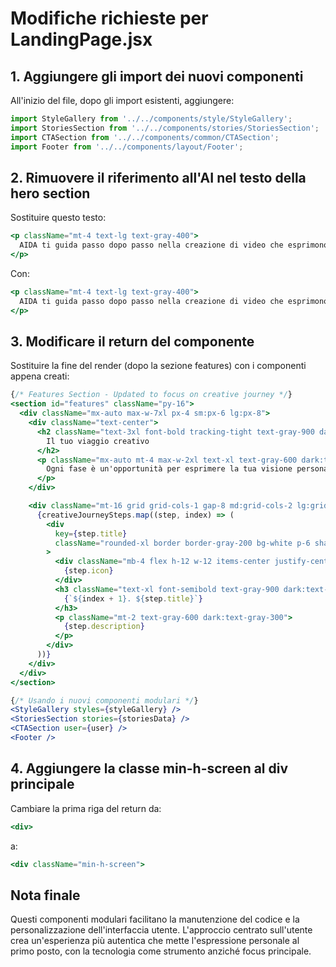 # Modifiche richieste per LandingPage.jsx

## 1. Aggiungere gli import dei nuovi componenti

All'inizio del file, dopo gli import esistenti, aggiungere:

```jsx
import StyleGallery from '../../components/style/StyleGallery';
import StoriesSection from '../../components/stories/StoriesSection';
import CTASection from '../../components/common/CTASection';
import Footer from '../../components/layout/Footer';
```

## 2. Rimuovere il riferimento all'AI nel testo della hero section

Sostituire questo testo:
```jsx
<p className="mt-4 text-lg text-gray-400">
  AIDA ti guida passo dopo passo nella creazione di video che esprimono la tua autenticità, con un assistente AI sempre pronto ad aiutarti.
</p>
```

Con:
```jsx
<p className="mt-4 text-lg text-gray-400">
  AIDA ti guida passo dopo passo nella creazione di video che esprimono la tua autenticità, con un assistente sempre pronto ad aiutarti.
</p>
```

## 3. Modificare il return del componente

Sostituire la fine del render (dopo la sezione features) con i componenti appena creati:

```jsx
{/* Features Section - Updated to focus on creative journey */}
<section id="features" className="py-16">
  <div className="mx-auto max-w-7xl px-4 sm:px-6 lg:px-8">
    <div className="text-center">
      <h2 className="text-3xl font-bold tracking-tight text-gray-900 dark:text-white sm:text-4xl">
        Il tuo viaggio creativo
      </h2>
      <p className="mx-auto mt-4 max-w-2xl text-xl text-gray-600 dark:text-gray-300">
        Ogni fase è un'opportunità per esprimere la tua visione personale.
      </p>
    </div>

    <div className="mt-16 grid grid-cols-1 gap-8 md:grid-cols-2 lg:grid-cols-4">
      {creativeJourneySteps.map((step, index) => (
        <div 
          key={step.title} 
          className="rounded-xl border border-gray-200 bg-white p-6 shadow-sm transition-all hover:shadow-md dark:border-gray-700 dark:bg-gray-800"
        >
          <div className="mb-4 flex h-12 w-12 items-center justify-center rounded-full bg-blue-100 dark:bg-blue-900">
            {step.icon}
          </div>
          <h3 className="text-xl font-semibold text-gray-900 dark:text-white">
            {`${index + 1}. ${step.title}`}
          </h3>
          <p className="mt-2 text-gray-600 dark:text-gray-300">
            {step.description}
          </p>
        </div>
      ))}
    </div>
  </div>
</section>

{/* Usando i nuovi componenti modulari */}
<StyleGallery styles={styleGallery} />
<StoriesSection stories={storiesData} />
<CTASection user={user} />
<Footer />
```

## 4. Aggiungere la classe min-h-screen al div principale

Cambiare la prima riga del return da:
```jsx
<div>
```

a:
```jsx
<div className="min-h-screen">
```

## Nota finale

Questi componenti modulari facilitano la manutenzione del codice e la personalizzazione dell'interfaccia utente. L'approccio centrato sull'utente crea un'esperienza più autentica che mette l'espressione personale al primo posto, con la tecnologia come strumento anziché focus principale.
